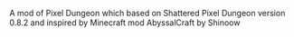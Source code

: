 A mod of Pixel Dungeon which based on Shattered Pixel Dungeon version 0.8.2 and inspired by Minecraft mod AbyssalCraft by Shinoow